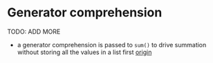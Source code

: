 # Generator comprehension

TODO: ADD MORE

- a generator comprehension is passed to `sum()` to drive summation without storing all the values in a list first [origin](./exercise-concepts/hamming.md)
